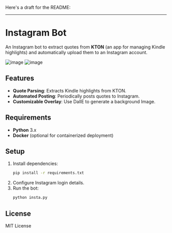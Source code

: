 Here's a draft for the README:

---

# Instagram Bot

An Instagram bot to extract quotes from **KTON** (an app for managing Kindle highlights) and automatically upload them to an Instagram account.

![image](https://github.com/user-attachments/assets/88aafacb-396b-4e41-8a6b-dc1353e44169)
![image](https://github.com/user-attachments/assets/0a4c2eca-edb5-4642-8063-f91fce724c84)


## Features

- **Quote Parsing**: Extracts Kindle highlights from KTON.
- **Automated Posting**: Periodically posts quotes to Instagram.
- **Customizable Overlay**: Use DallE to generate a background Image.

## Requirements

- **Python** 3.x
- **Docker** (optional for containerized deployment)

## Setup

1. Install dependencies:
   ```bash
   pip install -r requirements.txt
   ```
2. Configure Instagram login details.
3. Run the bot:
   ```bash
   python insta.py
   ```

## License

MIT License
